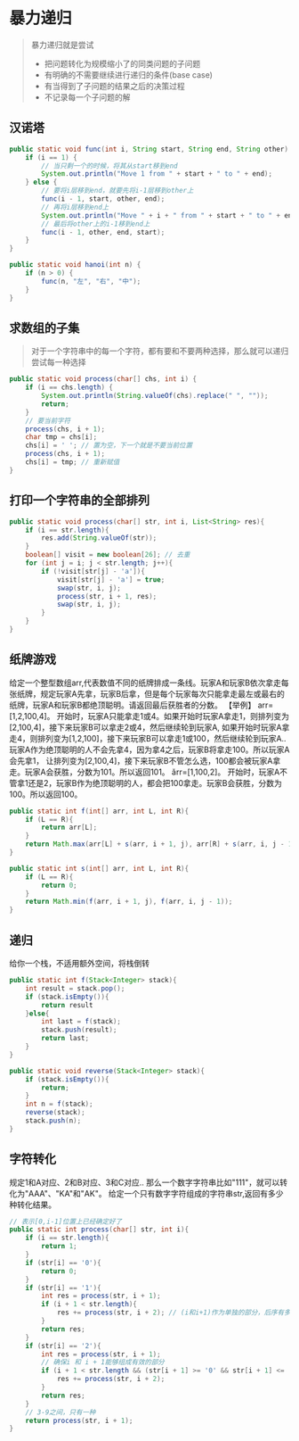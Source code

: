# 暴力递归

> 暴力递归就是尝试
>
> - 把问题转化为规模缩小了的同类问题的子问题
> - 有明确的不需要继续进行递归的条件(base case)
> - 有当得到了子问题的结果之后的决策过程
> - 不记录每一个子问题的解

## 汉诺塔

```java
public static void func(int i, String start, String end, String other) {
    if (i == 1) {
        // 当只剩一个的时候，将其从start移到end
        System.out.println("Move 1 from " + start + " to " + end);
    } else {
        // 要将i层移到end，就要先将i-1层移到other上
        func(i - 1, start, other, end);
        // 再将i层移到end上
        System.out.println("Move " + i + " from " + start + " to " + end);
        // 最后将other上的i-1移到end上
        func(i - 1, other, end, start);
    }
}

public static void hanoi(int n) {
    if (n > 0) {
        func(n, "左", "右", "中");
    }
}
```

## 求数组的子集

> 对于一个字符串中的每一个字符，都有要和不要两种选择，那么就可以递归尝试每一种选择

```java
public static void process(char[] chs, int i) {
    if (i == chs.length) {
        System.out.println(String.valueOf(chs).replace(" ", ""));
        return;
    }
    // 要当前字符
    process(chs, i + 1);
    char tmp = chs[i];
    chs[i] = ' '; // 置为空，下一个就是不要当前位置
    process(chs, i + 1);
    chs[i] = tmp; // 重新赋值
}
```

## 打印一个字符串的全部排列

```java
public static void process(char[] str, int i, List<String> res){
    if (i == str.length){
        res.add(String.valueOf(str));
    }
    boolean[] visit = new boolean[26]; // 去重
    for (int j = i; j < str.length; j++){
        if (!visit[str[j] - 'a']){
            visit[str[j] - 'a'] = true;
            swap(str, i, j);
            process(str, i + 1, res);
            swap(str, i, j);
        }
    }
}
```

## 纸牌游戏

给定一个整型数组arr,代表数值不同的纸牌排成一条线。玩家A和玩家B依次拿走每张纸牌，规定玩家A先拿，玩家B后拿，但是每个玩家每次只能拿走最左或最右的纸牌，玩家A和玩家B都绝顶聪明。请返回最后获胜者的分数。
【举例】
arr=[1,2,100,4]。
开始时，玩家A只能拿走1或4。如果开始时玩家A拿走1，则排列变为[2,100,4]，接下来玩家B可以拿走2或4，然后继续轮到玩家A,
如果开始时玩家A拿走4，则排列变为[1,2,100]，接下来玩家B可以拿走1或100，然后继续轮到玩家A..
玩家A作为绝顶聪明的人不会先拿4，因为拿4之后，玩家B将拿走100。所以玩家A会先拿1，
让排列变为[2,100,4]，接下来玩家B不管怎么选，100都会被玩家A拿走。玩家A会获胜，分数为101。所以返回101。
ǎrr=[1,100,2]。
开始时，玩家A不管拿1还是2，玩家B作为绝顶聪明的人，都会把100拿走。玩家B会获胜，分数为100。所以返回100。

```java
public static int f(int[] arr, int L, int R){
    if (L == R){
        return arr[L];
    }
    return Math.max(arr[L] + s(arr, i + 1, j), arr[R] + s(arr, i, j - 1));
}

public static int s(int[] arr, int L, int R){
    if (L == R){
        return 0;
    }
    return Math.min(f(arr, i + 1, j), f(arr, i, j - 1));
}
```

## 递归

给你一个栈，不适用额外空间，将栈倒转

```java
public static int f(Stack<Integer> stack){
    int result = stack.pop();
    if (stack.isEmpty()){
        return result
    }else{
        int last = f(stack);
        stack.push(result);
        return last;
    }
}

public static void reverse(Stack<Integer> stack){
    if (stack.isEmpty()){
        return;
    }
    int n = f(stack);
    reverse(stack);
    stack.push(n);
}
```

## 字符转化

规定1和A对应、2和B对应、3和C对应..
那么一个数字字符串比如"111"，就可以转化为"AAA"、"KA"和"AK"。
给定一个只有数字字符组成的字符串str,返回有多少种转化结果。

```java
// 表示[0,i-1]位置上已经确定好了 
public static int process(char[] str, int i){
    if (i == str.length){
        return 1;
    }
    if (str[i] == '0'){
        return 0;
    }
    if (str[i] == '1'){
        int res = process(str, i + 1);
        if (i + 1 < str.length){
            res += process(str, i + 2); // (i和i+1)作为单独的部分，后序有多少种
        }
        return res;
    }
    if (str[i] == '2'){
        int res = process(str, i + 1);
        // 确保i 和 i + 1能够组成有效的部分
        if (i + 1 < str.length && (str[i + 1] >= '0' && str[i + 1] <= '6')){
            res += process(str, i + 2);
        }
        return res;
    }
    // 3-9之间，只有一种
    return process(str, i + 1);
}
```

